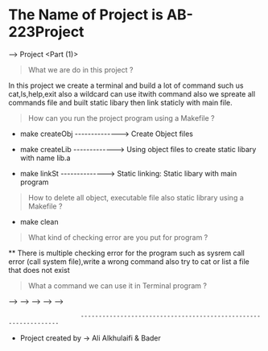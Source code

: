 # The Name of Project is AB-223Project

--> Project <Part (1)>

> What we are do in this project ?

In this project we create a terminal and build a lot of command such us cat,ls,help,exit also a wildcard can use itwith command also we spreate all commands file and built static libary then link staticly with main file.

> How can you run the project program using a Makefile ?

* make createObj --------------> Create Object files 

* make createLib -------------> Using object files to create static libary with name lib.a

* make linkSt   --------------> Static linking: Static libary with main program 

> How to delete all object, executable file also static library using a Makefile ?

* make clean  


> What kind of checking error are you put for program ?

** There is multiple checking error for the program such as sysrem call error (call system file),write a wrong 
command also try to cat or list a file that does not exist

> What a command we can use it in Terminal program ?

--> <ls>
--> <cat>
--> <help>
--> <exit>
--> <wildcard we can use it with commands>


                        ----------------------------------------------------------------



                                                                                                        





* Project created by -> Ali Alkhulaifi & Bader  


